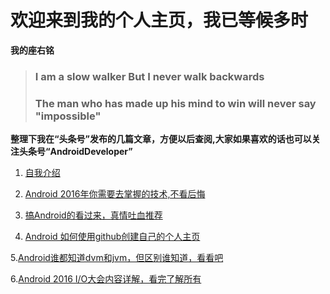 # 欢迎来到我的个人主页，我已等候多时


**我的座右铭**
>### **I am a slow walker But I never walk backwards**
>### **The man who has made up his mind to win will never say "impossible"**

**整理下我在“头条号”发布的几篇文章，方便以后查阅,大家如果喜欢的话也可以关注头条号“AndroidDeveloper”**

 1. [自我介绍](http://toutiao.com/i6283070968847925761/)

 2. [Android 2016年你需要去掌握的技术,不看后悔](http://toutiao.com/i6283329584586818049/)

 3. [搞Android的看过来，真情吐血推荐](http://toutiao.com/i6283624772974674434/)

 4. [Android 如何使用github创建自己的个人主页](http://toutiao.com/i6283998263670473217/)

 5.[Android谁都知道dvm和jvm，但区别谁知道，看看吧](http://toutiao.com/i6285141026726216193/) 

 6.[Android 2016 I/O大会内容详解，看完了解所有](http://toutiao.com/i6285525106902958594/) 



